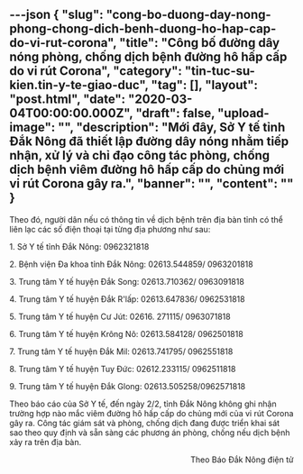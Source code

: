 ---json
{
    "slug": "cong-bo-duong-day-nong-phong-chong-dich-benh-duong-ho-hap-cap-do-vi-rut-corona",
    "title": "Công bố đường dây nóng phòng, chống dịch bệnh đường hô hấp cấp do vi rút Corona",
    "category": "tin-tuc-su-kien.tin-y-te-giao-duc",
    "tag": [],
    "layout": "post.html",
    "date": "2020-03-04T00:00:00.000Z",
    "draft": false,
    "upload-image": "",
    "description": "Mới đây, Sở Y tế tỉnh Đắk Nông đã thiết lập đường dây nóng nhằm tiếp nhận, xử lý và chỉ đạo công tác phòng, chống dịch bệnh viêm đường hô hấp cấp do chủng mới vi rút Corona gây ra.",
    "banner": "",
    "__content__": ""
}
---
<p>Theo đ&oacute;, người d&acirc;n nếu c&oacute; th&ocirc;ng tin về dịch bệnh tr&ecirc;n địa b&agrave;n tỉnh c&oacute; thể li&ecirc;n lạc c&aacute;c số điện thoại tại từng địa phương như sau:&nbsp;</p>

<p>1. Sở Y tế tỉnh Đắk N&ocirc;ng: 0962321818</p>

<p>2. Bệnh viện Đa khoa tỉnh Đắk N&ocirc;ng: 02613.544859/ 0963201818</p>

<p>3. Trung t&acirc;m Y tế huyện Đắk Song: 02613.710362/ 0963091818</p>

<p>4. Trung t&acirc;m Y tế huyện Đắk R&#39;lấp: 02613.647836/ 0962531818</p>

<p>5. Trung t&acirc;m Y tế huyện Cư J&uacute;t: 02616. 271115/ 0963071818</p>

<p>6. Trung t&acirc;m Y tế huyện Kr&ocirc;ng N&ocirc;: 02613.584128/ 0962501818</p>

<p>7. Trung t&acirc;m Y tế huyện Đắk Mil: 02613.741795/ 0962551818</p>

<p>8. Trung t&acirc;m Y tế huyện Tuy Đức: 02612.233115/ 0962511818</p>

<p>9. Trung t&acirc;m Y tế huyện Đắk Glong: 02613.505258/0962571818</p>

<p>Theo b&aacute;o c&aacute;o của Sở Y tế, đến ng&agrave;y 2/2, tỉnh Đắk N&ocirc;ng kh&ocirc;ng ghi nhận trường hợp n&agrave;o mắc vi&ecirc;m đường h&ocirc; hấp cấp do chủng mới của vi r&uacute;t Corona g&acirc;y ra. C&ocirc;ng t&aacute;c gi&aacute;m s&aacute;t v&agrave; ph&ograve;ng, chống dịch đang được triển khai s&aacute;t sao theo quy định v&agrave; sẵn s&agrave;ng c&aacute;c phương &aacute;n ph&ograve;ng, chống nếu dịch bệnh xảy ra tr&ecirc;n địa b&agrave;n.</p>

<p style="text-align:right">Theo B&aacute;o Đắk N&ocirc;ng điện tử</p>
